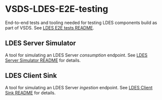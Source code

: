 # VSDS-LDES-E2E-testing
End-to-end tests and tooling needed for testing LDES components build as part of VSDS. See [LDES E2E tests README](./e2e-test/README.md).

## LDES Server Simulator
A tool for simulating an LDES Server *consumption* endpoint. See [LDES Server Simulator README](./ldes-server-simulator/README.md) for details.

## LDES Client Sink
A tool for simulating an LDES Server *ingestion* endpoint. See [LDES Client Sink README](./ldes-client-sink/README.md) for details.
